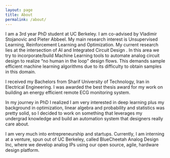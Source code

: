 ```yaml
---
layout: page
title: About
permalink: /about/
---
```


I am a 3rd year PhD student at UC Berkeley. I am co-advised by Vladimir Stojanovic and Pieter
Abbeel. My main research interest is Unsupervised Learning, Reinforcement Learning and
Optimization. My current research lies at the intersection of AI and Integrated Circuit Design
. In this area we try to incorporate/build Machine Learning tools to automate analog circuit
design to realize “no human in the loop” design flows. This demands sample efficient machine
learning algorithms due to its difficulty to obtain samples in this domain.

I received my Bachelors from Sharif University of Technology, Iran in Electrical Engineering. I
was awarded the best thesis award for my work on building an energy efficient remote ECG monitoring
system. 

In my journey in PhD I realized I am very interested in deep learning plus my background in
optimization, linear algebra and probability and statistics was pretty solid, so I decided to
work on something that leverages my undergrad knowledge and build an automation system that
designers really care about.  

I am very much into entrepreneurship and startups. Currently, I am interning at a venture, spun out 
of UC Berkeley, called BlueCheetah Analog Design Inc, where we develop analog IPs using our open 
source, agile, hardware design platform. 


